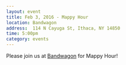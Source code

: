 ```yaml
---
layout: event
title: Feb 3, 2016 - Mappy Hour
location: Bandwagon
address:  114 N Cayuga St, Ithaca, NY 14850
time: 5:00pm
category: events
---
```


Please join us at [Bandwagon](http://www.bandwagonbeer.com/) for Mappy Hour!
